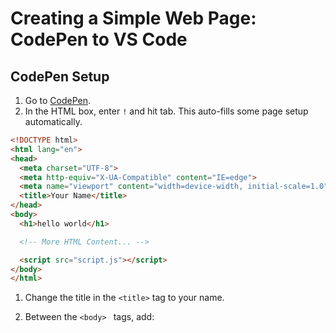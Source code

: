 # Creating a Simple Web Page: CodePen to VS Code

## CodePen Setup

1. Go to [CodePen](https://codepen.io/).
2. In the HTML box, enter `!` and hit tab. This auto-fills some page setup automatically.

```html
<!DOCTYPE html>
<html lang="en">
<head>
  <meta charset="UTF-8">
  <meta http-equiv="X-UA-Compatible" content="IE=edge">
  <meta name="viewport" content="width=device-width, initial-scale=1.0">
  <title>Your Name</title>
</head>
<body>
  <h1>hello world</h1>

  <!-- More HTML Content... -->

  <script src="script.js"></script>
</body>
</html>
```

1. Change the title in the `<title>` tag to your name.

1. Between the `<body> ` tags, add: